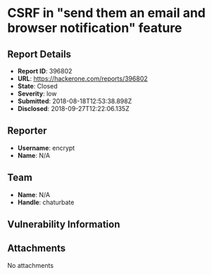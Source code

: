 # CSRF in "send them an email and browser notification" feature

## Report Details
- **Report ID**: 396802
- **URL**: https://hackerone.com/reports/396802
- **State**: Closed
- **Severity**: low
- **Submitted**: 2018-08-18T12:53:38.898Z
- **Disclosed**: 2018-09-27T12:22:06.135Z

## Reporter
- **Username**: encrypt
- **Name**: N/A

## Team
- **Name**: N/A
- **Handle**: chaturbate

## Vulnerability Information


## Attachments
No attachments
